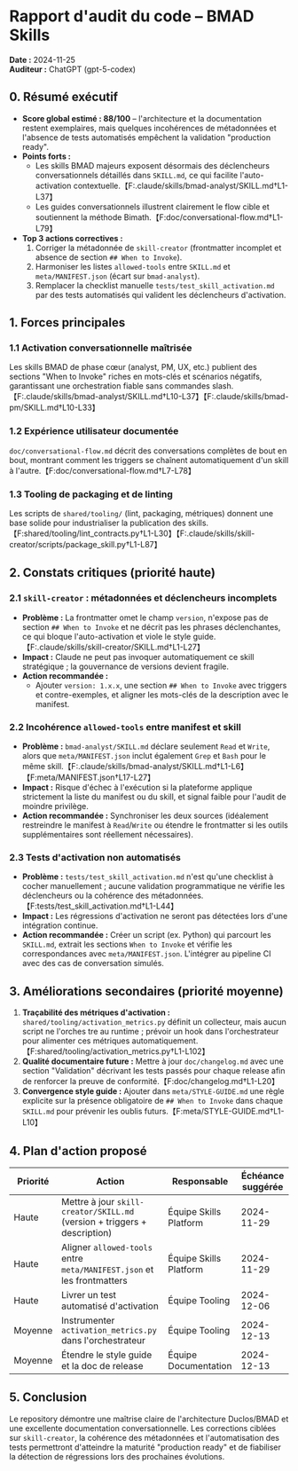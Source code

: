# Rapport d'audit du code – BMAD Skills

**Date :** 2024-11-25  
**Auditeur :** ChatGPT (gpt-5-codex)

## 0. Résumé exécutif
- **Score global estimé : 88/100** – l'architecture et la documentation restent exemplaires, mais quelques incohérences de métadonnées et l'absence de tests automatisés empêchent la validation "production ready".
- **Points forts :**
  - Les skills BMAD majeurs exposent désormais des déclencheurs conversationnels détaillés dans `SKILL.md`, ce qui facilite l'auto-activation contextuelle.【F:.claude/skills/bmad-analyst/SKILL.md†L1-L37】
  - Les guides conversationnels illustrent clairement le flow cible et soutiennent la méthode Bimath.【F:doc/conversational-flow.md†L1-L79】
- **Top 3 actions correctives :**
  1. Corriger la métadonnée de `skill-creator` (frontmatter incomplet et absence de section `## When to Invoke`).
  2. Harmoniser les listes `allowed-tools` entre `SKILL.md` et `meta/MANIFEST.json` (écart sur `bmad-analyst`).
  3. Remplacer la checklist manuelle `tests/test_skill_activation.md` par des tests automatisés qui valident les déclencheurs d'activation.

## 1. Forces principales
### 1.1 Activation conversationnelle maîtrisée
Les skills BMAD de phase cœur (analyst, PM, UX, etc.) publient des sections "When to Invoke" riches en mots-clés et scénarios négatifs, garantissant une orchestration fiable sans commandes slash.【F:.claude/skills/bmad-analyst/SKILL.md†L10-L37】【F:.claude/skills/bmad-pm/SKILL.md†L10-L33】

### 1.2 Expérience utilisateur documentée
`doc/conversational-flow.md` décrit des conversations complètes de bout en bout, montrant comment les triggers se chaînent automatiquement d'un skill à l'autre.【F:doc/conversational-flow.md†L7-L78】

### 1.3 Tooling de packaging et de linting
Les scripts de `shared/tooling/` (lint, packaging, métriques) donnent une base solide pour industrialiser la publication des skills.【F:shared/tooling/lint_contracts.py†L1-L30】【F:.claude/skills/skill-creator/scripts/package_skill.py†L1-L87】

## 2. Constats critiques (priorité haute)
### 2.1 `skill-creator` : métadonnées et déclencheurs incomplets
- **Problème :** La frontmatter omet le champ `version`, n'expose pas de section `## When to Invoke` et ne décrit pas les phrases déclenchantes, ce qui bloque l'auto-activation et viole le style guide.【F:.claude/skills/skill-creator/SKILL.md†L1-L27】
- **Impact :** Claude ne peut pas invoquer automatiquement ce skill stratégique ; la gouvernance de versions devient fragile.
- **Action recommandée :**
  - Ajouter `version: 1.x.x`, une section `## When to Invoke` avec triggers et contre-exemples, et aligner les mots-clés de la description avec le manifest.

### 2.2 Incohérence `allowed-tools` entre manifest et skill
- **Problème :** `bmad-analyst/SKILL.md` déclare seulement `Read` et `Write`, alors que `meta/MANIFEST.json` inclut également `Grep` et `Bash` pour le même skill.【F:.claude/skills/bmad-analyst/SKILL.md†L1-L6】【F:meta/MANIFEST.json†L17-L27】
- **Impact :** Risque d'échec à l'exécution si la plateforme applique strictement la liste du manifest ou du skill, et signal faible pour l'audit de moindre privilège.
- **Action recommandée :** Synchroniser les deux sources (idéalement restreindre le manifest à `Read`/`Write` ou étendre le frontmatter si les outils supplémentaires sont réellement nécessaires).

### 2.3 Tests d'activation non automatisés
- **Problème :** `tests/test_skill_activation.md` n'est qu'une checklist à cocher manuellement ; aucune validation programmatique ne vérifie les déclencheurs ou la cohérence des métadonnées.【F:tests/test_skill_activation.md†L1-L44】
- **Impact :** Les régressions d'activation ne seront pas détectées lors d'une intégration continue.
- **Action recommandée :** Créer un script (ex. Python) qui parcourt les `SKILL.md`, extrait les sections `When to Invoke` et vérifie les correspondances avec `meta/MANIFEST.json`. L'intégrer au pipeline CI avec des cas de conversation simulés.

## 3. Améliorations secondaires (priorité moyenne)
1. **Traçabilité des métriques d'activation :** `shared/tooling/activation_metrics.py` définit un collecteur, mais aucun script ne l'orches tre au runtime ; prévoir un hook dans l'orchestrateur pour alimenter ces métriques automatiquement.【F:shared/tooling/activation_metrics.py†L1-L102】
2. **Qualité documentaire future :** Mettre à jour `doc/changelog.md` avec une section "Validation" décrivant les tests passés pour chaque release afin de renforcer la preuve de conformité.【F:doc/changelog.md†L1-L20】
3. **Convergence style guide :** Ajouter dans `meta/STYLE-GUIDE.md` une règle explicite sur la présence obligatoire de `## When to Invoke` dans chaque `SKILL.md` pour prévenir les oublis futurs.【F:meta/STYLE-GUIDE.md†L1-L10】

## 4. Plan d'action proposé
| Priorité | Action | Responsable | Échéance suggérée |
|----------|--------|-------------|-------------------|
| Haute | Mettre à jour `skill-creator/SKILL.md` (version + triggers + description) | Équipe Skills Platform | 2024-11-29 |
| Haute | Aligner `allowed-tools` entre `meta/MANIFEST.json` et les frontmatters | Équipe Skills Platform | 2024-11-29 |
| Haute | Livrer un test automatisé d'activation | Équipe Tooling | 2024-12-06 |
| Moyenne | Instrumenter `activation_metrics.py` dans l'orchestrateur | Équipe Tooling | 2024-12-13 |
| Moyenne | Étendre le style guide et la doc de release | Équipe Documentation | 2024-12-13 |

## 5. Conclusion
Le repository démontre une maîtrise claire de l'architecture Duclos/BMAD et une excellente documentation conversationnelle. Les corrections ciblées sur `skill-creator`, la cohérence des métadonnées et l'automatisation des tests permettront d'atteindre la maturité "production ready" et de fiabiliser la détection de régressions lors des prochaines évolutions.
